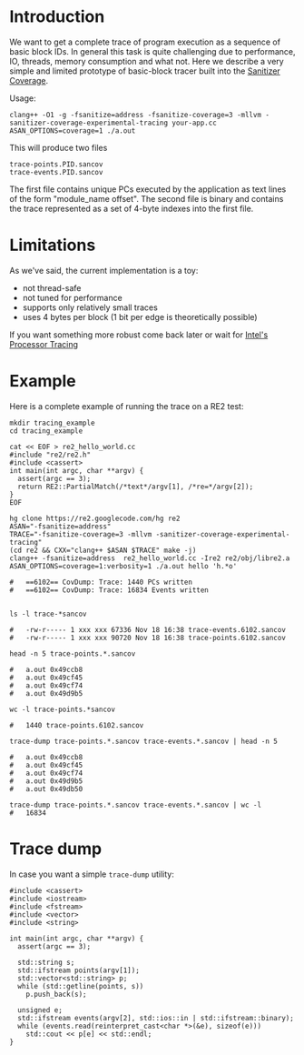 # Introduction

We want to get a complete trace of program execution as a sequence of basic block IDs.
In general this task is quite challenging due to performance, IO, threads, memory consumption and what not.
Here we describe a very simple and limited prototype of basic-block
tracer built into the [Sanitizer Coverage](clang.llvm.org/docs/SanitizerCoverage.html).

Usage:

```
clang++ -O1 -g -fsanitize=address -fsanitize-coverage=3 -mllvm -sanitizer-coverage-experimental-tracing your-app.cc
ASAN_OPTIONS=coverage=1 ./a.out
```

This will produce two files
```
trace-points.PID.sancov
trace-events.PID.sancov
```
The first file contains unique PCs executed by the application as text lines of the form "module\_name offset".
The second file is binary and contains the trace represented as a set of 4-byte indexes into the first file.

# Limitations
As we've said, the current implementation is a toy:
  * not thread-safe
  * not tuned for performance
  * supports only relatively small traces
  * uses 4 bytes per block (1 bit per edge is theoretically possible)

If you want something more robust come back later or wait for
[Intel's Processor Tracing ](https://software.intel.com/en-us/blogs/2013/09/18/processor-tracing)

# Example
Here is a complete example of running the trace on a RE2 test:
```
mkdir tracing_example
cd tracing_example

cat << EOF > re2_hello_world.cc
#include "re2/re2.h"
#include <cassert>
int main(int argc, char **argv) {
  assert(argc == 3);
  return RE2::PartialMatch(/*text*/argv[1], /*re=*/argv[2]);
}
EOF

hg clone https://re2.googlecode.com/hg re2
ASAN="-fsanitize=address" 
TRACE="-fsanitize-coverage=3 -mllvm -sanitizer-coverage-experimental-tracing"
(cd re2 && CXX="clang++ $ASAN $TRACE" make -j)
clang++ -fsanitize=address  re2_hello_world.cc -Ire2 re2/obj/libre2.a
ASAN_OPTIONS=coverage=1:verbosity=1 ./a.out hello 'h.*o'

#   ==6102== CovDump: Trace: 1440 PCs written
#   ==6102== CovDump: Trace: 16834 Events written


ls -l trace-*sancov

#   -rw-r----- 1 xxx xxx 67336 Nov 18 16:38 trace-events.6102.sancov
#   -rw-r----- 1 xxx xxx 90720 Nov 18 16:38 trace-points.6102.sancov

head -n 5 trace-points.*.sancov

#   a.out 0x49ccb8
#   a.out 0x49cf45
#   a.out 0x49cf74
#   a.out 0x49d9b5

wc -l trace-points.*sancov

#   1440 trace-points.6102.sancov

trace-dump trace-points.*.sancov trace-events.*.sancov | head -n 5

#   a.out 0x49ccb8
#   a.out 0x49cf45
#   a.out 0x49cf74
#   a.out 0x49d9b5
#   a.out 0x49db50

trace-dump trace-points.*.sancov trace-events.*.sancov | wc -l
#   16834
```


# Trace dump
In case you want a simple `trace-dump` utility:
```
#include <cassert>
#include <iostream>
#include <fstream>
#include <vector>
#include <string>

int main(int argc, char **argv) {
  assert(argc == 3);

  std::string s;
  std::ifstream points(argv[1]);
  std::vector<std::string> p;
  while (std::getline(points, s))
    p.push_back(s);

  unsigned e;
  std::ifstream events(argv[2], std::ios::in | std::ifstream::binary);
  while (events.read(reinterpret_cast<char *>(&e), sizeof(e)))
    std::cout << p[e] << std::endl;
}
```

